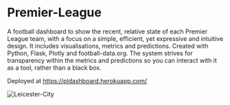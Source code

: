 # Premier-League

A football dashboard to show the recent, relative state of each Premier League team, with a focus on a simple, efficient, yet expressive and intuitive design. It includes visualisations, metrics and predictions. Created with Python, Flask, Plotly and football-data.org. The system strives for transparency within the metrics and predictions so you can interact with it as a tool, rather than a black box.

Deployed at https://pldashboard.herokuapp.com/

![Leicester-City](https://user-images.githubusercontent.com/41476809/115970455-5bb1d780-a53a-11eb-88fc-9c5a697cbc76.png)
